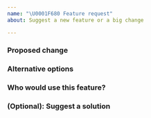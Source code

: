 ```yaml
---
name: "\U0001F680 Feature request"
about: Suggest a new feature or a big change

---
```

<!-- Thank you for contributing. These HTML commments will not render in the issue, but you can delete them once you've read them if you prefer! -->

### Proposed change
<!-- Use this section to describe the feature you'd like to be added. -->


### Alternative options
<!-- Use this section to describe alternative options and why you've decided on the proposed feature above. -->


### Who would use this feature?
<!-- Describe the audience for this feature. This information will affect who chooses to work on the feature with you. -->


### (Optional): Suggest a solution
<!-- Describe what you think needs to be done. Doing that is an excellent first step to get the feature implemented. -->
